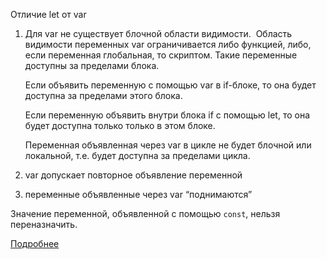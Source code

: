
Отличие let от var

1. Для var не существует блочной области видимости. 
	Область видимости переменных var ограничивается либо функцией, либо, если переменная глобальная, то скриптом. Такие переменные доступны за пределами блока.
	
	Если объявить переменную с помощью var в if-блоке, то она будет доступна за пределами этого блока.
	
	Если переменную объявить внутри блока if с помощью let, то она будет доступна только только в этом блоке.
	
	Переменная объявленная через var в цикле не будет блочной или локальной, т.е. будет доступна за пределами цикла. 

2) var допускает повторное объявление переменной

4) переменные объявленные через var “поднимаются”

Значение переменной, объявленной с помощью `const`, нельзя переназначить.

[Подробнее](https://medium.com/nuances-of-programming/%D0%B2-%D1%87%D1%91%D0%BC-%D1%80%D0%B0%D0%B7%D0%BD%D0%B8%D1%86%D0%B0-%D0%BC%D0%B5%D0%B6%D0%B4%D1%83-var-let-%D0%B8-const-%D0%B2-javascript-3084bfe9f7a3)


